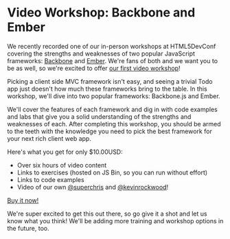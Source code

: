 # Video Workshop: Backbone and Ember

We recently recorded one of our in-person workshops at HTML5DevConf
covering the strengths and weaknesses of two popular JavaScript
frameworks: [Backbone][backbone] and [Ember][ember]. We're fans of 
both and we want you to be as well, so we're excited to offer
[our first video workshop][training]!

Picking a client side MVC framework isn't easy, and seeing a trivial
Todo app just doesn't how much these frameworks bring to the table. In
this workshop, we'll dive into two popular frameworks: Backbone.js and
Ember.

We'll cover the features of each framework and dig in with code examples
and labs that give you a solid understanding of the strengths and
weaknesses of each. After completing this workshop, you should be armed
to the teeth with the knowledge you need to pick the best framework for
your next rich client web app.

Here's what you get for only $10.00USD:

* Over six hours of video content
* Links to exercises (hosted on JS Bin, so you can run without effort)
* Links to code examples
* Video of our own [@superchris][chris] and [@kevinrockwood][kevin]!

[Buy it now!][training]

We're super excited to get this out there, so go give it a shot and let
us know what you think! We'll be adding more training and workshop
options in the future, too.

[training]: https://training.gaslight.co
[backbone]: http://backbonejs.org
[ember]: http://emberjs.com
[chris]: https://twitter.com/superchris
[kevin]: https://twitter.com/kevinrockwood

